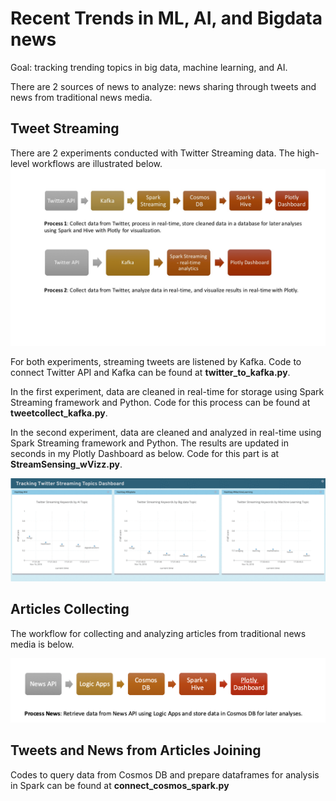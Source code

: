 # Recent Trends in ML, AI, and Bigdata news
Goal: tracking trending topics in big data, machine learning, and AI.

There are 2 sources of news to analyze: news sharing through tweets and news from traditional news media. 

## Tweet Streaming
There are 2 experiments conducted with Twitter Streaming data. The high-level workflows are illustrated below. 
![](twitter_data_workflow.jpg)

For both experiments, streaming tweets are listened by Kafka. Code to connect Twitter API and Kafka can be found at **twitter_to_kafka.py**.

In the first experiment, data are cleaned in real-time for storage using Spark Streaming framework and Python. Code for this process can be found at **tweetcollect_kafka.py**.

In the second experiment, data are cleaned and analyzed in real-time using Spark Streaming framework and Python. The results are updated in seconds in my Plotly Dashboard as below. Code for this part is at **StreamSensing_wVizz.py**.

![](output_FvhBEC.gif)

## Articles Collecting
The workflow for collecting and analyzing articles from traditional news media is below.

![](newsapi_flow.png)

## Tweets and News from Articles Joining
Codes to query data from Cosmos DB and prepare dataframes for analysis in Spark can be found at **connect_cosmos_spark.py**


